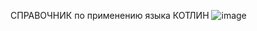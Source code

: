 СПРАВОЧНИК 
по применению языка КОТЛИН
![image](https://github.com/user-attachments/assets/7b0688c0-307f-40cc-8db6-c47be4a5fc18)
